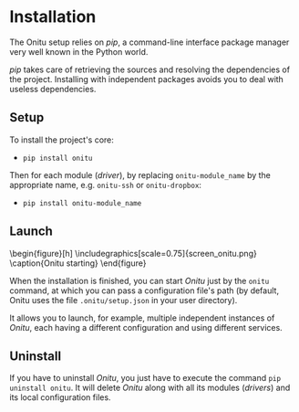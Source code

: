 # Installation

The Onitu setup relies on *pip*, a command-line interface package manager very well known in the Python world.

*pip* takes care of retrieving the sources and resolving the dependencies of the project. Installing with independent packages avoids you to deal with useless dependencies.

## Setup

To install the project's core:

* `pip install onitu`

Then for each module (*driver*), by replacing `onitu-module_name` by the appropriate name, e.g. `onitu-ssh` or `onitu-dropbox`:

* `pip install onitu-module_name`

## Launch

\begin{figure}[h]
\includegraphics[scale=0.75]{screen_onitu.png}
\caption{Onitu starting}
\end{figure}

When the installation is finished, you can start *Onitu* just by the `onitu` command, at which you can pass a configuration file's path (by default, Onitu uses the file `.onitu/setup.json` in your user directory).

It allows you to launch, for example, multiple independent instances of *Onitu*, each having a different configuration and using different services.

## Uninstall

If you have to uninstall *Onitu*, you just have to execute the command `pip uninstall onitu`. It will delete *Onitu* along with all its modules (*drivers*) and its local configuration files.
